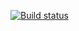 [![Build status](https://ci.appveyor.com/api/projects/status/jokact5t02e4nq0l?svg=true)](https://ci.appveyor.com/project/AlenaKarpolenko/anim)
